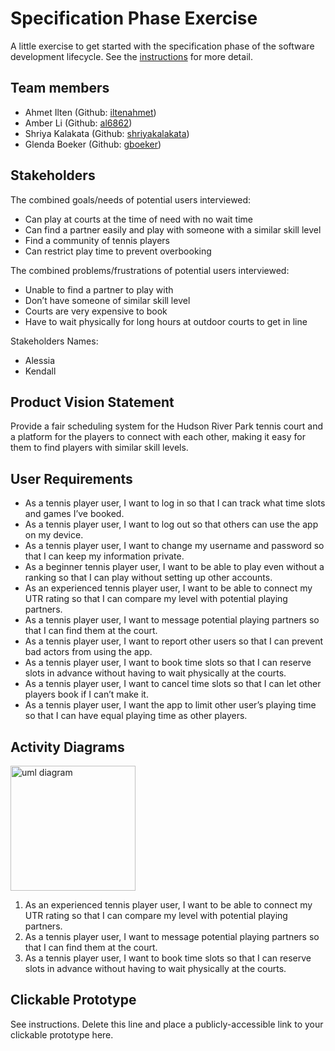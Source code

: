 # Specification Phase Exercise

A little exercise to get started with the specification phase of the software development lifecycle. See the [instructions](instructions.md) for more detail.

## Team members

- Ahmet Ilten (Github: [iltenahmet](https://github.com/iltenahmet))
- Amber Li (Github: [al6862](https://github.com/al6862))
- Shriya Kalakata (Github: [shriyakalakata](https://github.com/shriyakalakata))
- Glenda Boeker (Github: [gboeker](https://github.com/gboeker))

## Stakeholders

The combined goals/needs of potential users interviewed:
* Can play at courts at the time of need with no wait time
* Can find a partner easily and play with someone with a similar skill level
* Find a community of tennis players
* Can restrict play time to prevent overbooking

The combined problems/frustrations of potential users interviewed:
* Unable to find a partner to play with
* Don’t have someone of similar skill level
* Courts are very expensive to book
* Have to wait physically for long hours at outdoor courts to get in line

Stakeholders Names:
* Alessia
* Kendall

## Product Vision Statement

Provide a fair scheduling system for the Hudson River Park tennis court and a platform for the players to connect with each other, making it easy for them to find players with similar skill levels. 

## User Requirements

* As a tennis player user, I want to log in so that I can track what time slots and games I’ve booked.
* As a tennis player user, I want to log out so that others can use the app on my device.
* As a tennis player user, I want to change my username and password so that I can keep my information private.
* As a beginner tennis player user, I want to be able to play even without a ranking so that I can play without setting up other accounts.
* As an experienced tennis player user, I want to be able to connect my UTR rating so that I can compare my level with potential playing partners.
* As a tennis player user, I want to message potential playing partners so that I can find them at the court.
* As a tennis player user, I want to report other users so that I can prevent bad actors from using the app.
* As a tennis player user, I want to book time slots so that I can reserve slots in advance without having to wait physically at the courts.
* As a tennis player user, I want to cancel time slots so that I can let other players book if I can’t make it.
* As a tennis player user, I want the app to limit other user’s playing time so that I can have equal playing time as other players.

## Activity Diagrams

<img src="/1-specification-exercise-gas/images/UML_activity_diagram.jpg" alt="uml diagram" width="200"/>

1. As an experienced tennis player user, I want to be able to connect my UTR rating so that I can compare my level with potential playing partners.
2. As a tennis player user, I want to message potential playing partners so that I can find them at the court.
3. As a tennis player user, I want to book time slots so that I can reserve slots in advance without having to wait physically at the courts.

## Clickable Prototype

See instructions. Delete this line and place a publicly-accessible link to your clickable prototype here.

